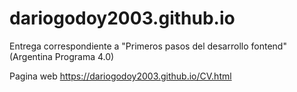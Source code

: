 # dariogodoy2003.github.io

Entrega correspondiente a "Primeros pasos del desarrollo fontend" (Argentina Programa 4.0)

Pagina web https://dariogodoy2003.github.io/CV.html

